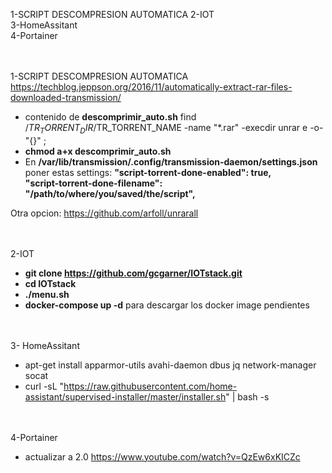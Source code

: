1-SCRIPT DESCOMPRESION AUTOMATICA
2-IOT<br>
3-HomeAssitant<br>
4-Portainer<br>


<br><br>
1-SCRIPT DESCOMPRESION AUTOMATICA<br>
https://techblog.jeppson.org/2016/11/automatically-extract-rar-files-downloaded-transmission/
- contenido de <b>descomprimir_auto.sh</b>
find /$TR_TORRENT_DIR/$TR_TORRENT_NAME -name "*.rar" -execdir unrar e -o- "{}" \;<br>
- <b>chmod a+x descomprimir_auto.sh</b>
- En <b>/var/lib/transmission/.config/transmission-daemon/settings.json</b> poner estas settings:
<b>"script-torrent-done-enabled": true,<br>
"script-torrent-done-filename": "/path/to/where/you/saved/the/script",</b>

Otra opcion: https://github.com/arfoll/unrarall


<br><br>
2-IOT
- <b>git clone https://github.com/gcgarner/IOTstack.git</b>
- <b>cd IOTstack</b>
- <b>./menu.sh</b>
- <b>docker-compose up -d</b> para descargar los docker image pendientes


<br><br>
3- HomeAssitant
- apt-get install apparmor-utils avahi-daemon dbus jq network-manager socat
- curl -sL "https://raw.githubusercontent.com/home-assistant/supervised-installer/master/installer.sh" | bash -s


<br><br>
4-Portainer
- actualizar a 2.0 https://www.youtube.com/watch?v=QzEw6xKICZc
